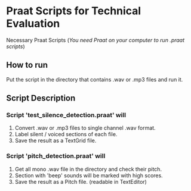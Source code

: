 # Praat Scripts for Technical Evaluation
Necessary Praat Scripts 
(*You need Praat on your computer to run .praat scripts*)

## How to run
Put the script in the directory that contains .wav or .mp3 files and run it.

## Script Description
### Script 'test_silence_detection.praat' will 
1. Convert .wav or .mp3 files to single channel .wav format.
2. Label silent / voiced sections of each file.
3. Save the result as a TextGrid file.

### Script 'pitch_detection.praat' will
1. Get all mono .wav file in the directory and check their pitch.
2. Section with 'beep' sounds will be marked with high scores.
3. Save the result as a Pitch file. (readable in TextEditor)
